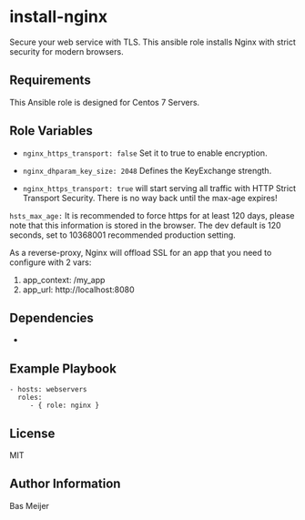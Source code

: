install-nginx
=========

Secure your web service with TLS. This ansible role installs Nginx with strict
security for modern browsers.

Requirements
------------

This Ansible role is designed for Centos 7 Servers.


Role Variables
--------------
- `nginx_https_transport: false` Set it to true to enable encryption.
- `nginx_dhparam_key_size: 2048` Defines the KeyExchange strength.

- `nginx_https_transport: true` will start serving all traffic with HTTP Strict Transport Security. There is no way back until the max-age expires!

`hsts_max_age:` It is recommended to force https for at least 120 days, please note that this information is stored in the browser. The dev default is 120 seconds, set to 10368001 recommended production setting.

As a reverse-proxy, Nginx will offload SSL for an app that you need to configure with 2 vars:
1. app_context: /my_app
2. app_url: http://localhost:8080

Dependencies
------------
-


Example Playbook
----------------

    - hosts: webservers
      roles:
         - { role: nginx }

License
-------

MIT

Author Information
------------------
Bas Meijer
